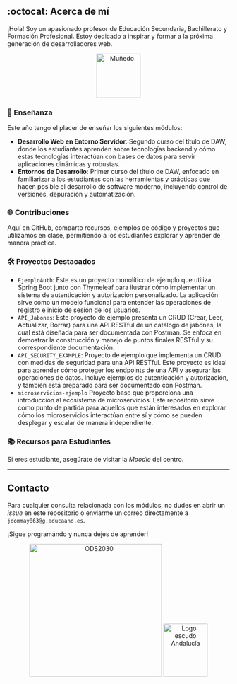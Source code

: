 <!--
**profeInformatica101/profeInformatica101** is a ✨ _special_ ✨ repository because its `README.md` (this file) appears on your GitHub profile.

Here are some ideas to get you started:

- 🔭 I’m currently working on ...
- 🌱 I’m currently learning ...
- 👯 I’m looking to collaborate on ...
- 🤔 I’m looking for help with ...
- 💬 Ask me about ...
- 📫 How to reach me: ...
- 😄 Pronouns: ...
- ⚡ Fun fact: ...
-->

## :octocat: Acerca de mí 
¡Hola! Soy un apasionado profesor de Educación Secundaria, Bachillerato y Formación Profesional. Estoy dedicado a inspirar y formar a la próxima generación de desarrolladores web.

<p align="center">
  <img alt="Muñedo" src="https://cdn.pixabay.com/animation/2022/09/07/08/55/08-55-43-_256.gif" width="auto" height="100"/>
</p>

### 🍎 Enseñanza
Este año tengo el placer de enseñar los siguientes módulos:
- **Desarrollo Web en Entorno Servidor**: Segundo curso del título de DAW, donde los estudiantes aprenden sobre tecnologías backend y cómo estas tecnologías interactúan con bases de datos para servir aplicaciones dinámicas y robustas.
- **Entornos de Desarrollo**: Primer curso del título de DAW, enfocado en familiarizar a los estudiantes con las herramientas y prácticas que hacen posible el desarrollo de software moderno, incluyendo control de versiones, depuración y automatización.

### 🌐 Contribuciones
Aquí en GitHub, comparto recursos, ejemplos de código y proyectos que utilizamos en clase, permitiendo a los estudiantes explorar y aprender de manera práctica.

### 🛠️ Proyectos Destacados
- `EjemploAuth`: Este es un proyecto monolítico de ejemplo que utiliza Spring Boot junto con Thymeleaf para ilustrar cómo implementar un sistema de autenticación y autorización personalizado. La aplicación sirve como un modelo funcional para entender las operaciones de registro e inicio de sesión de los usuarios.
- `API_Jabones`: Este proyecto de ejemplo presenta un CRUD (Crear, Leer, Actualizar, Borrar) para una API RESTful de un catálogo de jabones, la cual está diseñada para ser documentada con Postman. Se enfoca en demostrar la construcción y manejo de puntos finales RESTful y su correspondiente documentación.
- `API_SECURITY_EXAMPLE`: Proyecto de ejemplo que implementa un CRUD con medidas de seguridad para una API RESTful. Este proyecto es ideal para aprender cómo proteger los endpoints de una API y asegurar las operaciones de datos. Incluye ejemplos de autenticación y autorización, y también está preparado para ser documentado con Postman.
- `microservicios-ejemplo` Proyecto base que proporciona una introducción al ecosistema de microservicios. Este repositorio sirve como punto de partida para aquellos que están interesados en explorar cómo los microservicios interactúan entre sí y cómo se pueden desplegar y escalar de manera independiente.

### 📚 Recursos para Estudiantes
Si eres estudiante, asegúrate de visitar la *Moodle* del centro.

---

## Contacto
Para cualquier consulta relacionada con los módulos, no dudes en abrir un *issue* en este repositorio o enviarme un correo directamente a `jdommay863@g.educaand.es`.

¡Sigue programando y nunca dejes de aprender!

<p align="center">
  <img alt="ODS2030" src="https://i.giphy.com/igsVfO6Sro82xBQP8I.webp" width="300" height="300"/>
  <img alt="Logo escudo Andalucía" src="https://i.pinimg.com/736x/e4/e0/b4/e4e0b4f3829fdf877332e5d31ed217c1.jpg" width="100" height="120"/>
</p>
